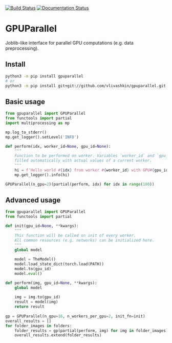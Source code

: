 [![Build Status](https://travis-ci.com/vlivashkin/GPUParallel.svg?branch=main)](https://travis-ci.com/vlivashkin/gpuparallel)
[![Documentation Status](https://readthedocs.org/projects/gpuparallel/badge/?version=latest)](https://gpuparallel.readthedocs.io/en/latest/?badge=latest)
# GPUParallel
Joblib-like interface for parallel GPU computations (e.g. data preprocessing).


## Install
```bash
python3 -m pip install gpuparallel
# or
python3 -m pip install git+git://github.com/vlivashkin/gpuparallel.git
```

## Basic usage
```python
from gpuparallel import GPUParallel
from functools import partial
import multiprocessing as mp

mp.log_to_stderr()
mp.get_logger().setLevel('INFO')

def perform(idx, worker_id=None, gpu_id=None):
    """
    Function to be performed on worker. Variables `worker_id` and `gpu_id` will be
    filled automatically with actual values of a current worker.
    """
    hi = f'Hello world #{idx} from worker #{worker_id} with GPU#{gpu_id}!'
    mp.get_logger().info(hi)

GPUParallel(n_gpu=2)(partial(perform, idx) for idx in range(100))
```

## Advanced usage
```python
from gpuparallel import GPUParallel
from functools import partial

def init(gpu_id=None, **kwargs):
    """
    This function will be called on init of every worker.
    All common resources (e.g. networks) can be initialized here.
    """
    global model
    
    model = TheModel()
    model.load_state_dict(torch.load(PATH))
    model.to(gpu_id)
    model.eval()

def perform(img, gpu_id=None, **kwargs):
    global model
    
    img = img.to(gpu_id)
    result = model(img)
    return result
    
gp = GPUParallel(n_gpu=16, n_workers_per_gpu=2, init_fn=init)
overall_results = []
for folder_images in folders:
    folder_results = gp(partial(perform, img) for img in folder_images)
    overall_results.extend(folder_results)
```
